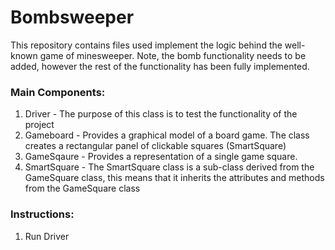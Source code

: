 # Bombsweeper
This repository contains files used implement the logic behind the well-known game of minesweeper. Note, the bomb functionality needs to be added, however the rest of the functionality has been fully implemented.

### Main Components:

1) Driver - The purpose of this class is to test the functionality of the project
2) Gameboard - Provides a graphical model of a board game. The class creates a rectangular panel of clickable squares (SmartSquare)
3) GameSqaure - Provides a representation of a single game square.
4) SmartSquare - The SmartSquare class is a sub-class derived from the GameSquare class, this means that it inherits the attributes and methods from the GameSquare class

### Instructions:
1) Run Driver